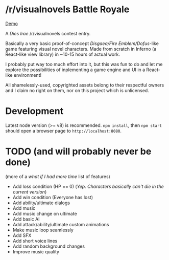 # /r/visualnovels Battle Royale

[Demo](http://fightthe.pw/kerfuffle)

A *Dies Irae* /r/visualnovels contest entry.  

Basically a very basic proof-of-concept *Disgaea/Fire Emblem/Dofus*-like game featuring visual novel characters. Made from scratch in Inferno (a React-like view library) in ~10-15 hours of actual work.  

I probably put way too much effort into it, but this was fun to do and let me explore the possibilities of inplementing a game engine and UI in a React-like environment!  

All shamelessly-used, copyrighted assets belong to their respectful owners and I claim no right on them, nor on this project which is unlicensed.

# Development

Latest node version (>= v8) is recommended. `npm install`, then `npm start` should open a browser page to `http://localhost:8080`.

# TODO (and will probably never be done)
(more of a *what if I had more time* list of features)

* Add loss condition (HP == 0) (*Yep. Characters basically can't die in the current version*)
* Add win condition (Everyone has lost)
* Add ability/ultimate dialogs
* Add music
* Add music change on ultimate
* Add basic AI
* Add attack/ability/ultimate custom animations
* Make music loop seamlessly
* Add SFX
* Add short voice lines
* Add random background changes
* Improve music quality
